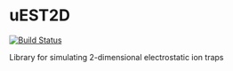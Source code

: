 # uEST2D

[![Build Status](https://github.com/alex/uEST2D.jl/actions/workflows/CI.yml/badge.svg?branch=main)](https://github.com/alex/uEST2D.jl/actions/workflows/CI.yml?query=branch%3Amain)

Library for simulating 2-dimensional electrostatic ion traps